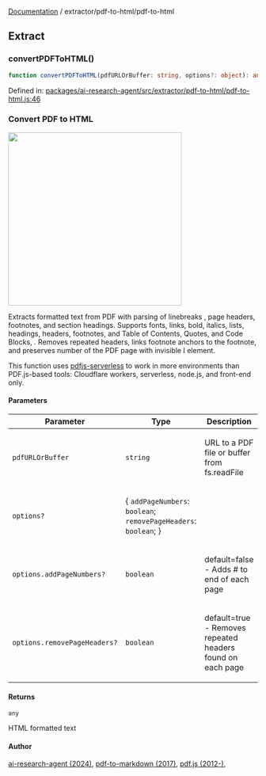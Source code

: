 [Documentation](../../modules.md) / extractor/pdf-to-html/pdf-to-html

## Extract

### convertPDFToHTML()

```ts
function convertPDFToHTML(pdfURLOrBuffer: string, options?: object): any;
```

Defined in: [packages/ai-research-agent/src/extractor/pdf-to-html/pdf-to-html.js:46](https://github.com/vtempest/ai-research-agent/tree/master/packages/ai-research-agent/src/extractor/pdf-to-html/pdf-to-html.js#L46)

### Convert PDF to HTML 
<img src="https://i.imgur.com/6IdNDLP.png" width="350px" />

Extracts formatted text from PDF with parsing of linebreaks ,
page headers, footnotes, and section headings. Supports fonts, links, bold, 
italics, lists, headings, headers, footnotes, and Table of Contents, 
Quotes, and Code Blocks, . Removes repeated headers, links footnote anchors to the footnote,
 and preserves number of the PDF page with invisible I element.

This function uses [pdfjs-serverless](https://github.com/johannschopplich/pdfjs-serverless) 
to work in more environments than PDF.js-based tools: 
Cloudflare workers, serverless, node.js, and front-end only.

#### Parameters

<table>
<thead>
<tr>
<th>Parameter</th>
<th>Type</th>
<th>Description</th>
</tr>
</thead>
<tbody>
<tr>
<td>

`pdfURLOrBuffer`

</td>
<td>

`string`

</td>
<td>

URL to a PDF file or buffer from fs.readFile

</td>
</tr>
<tr>
<td>

`options?`

</td>
<td>

\{ `addPageNumbers`: `boolean`; `removePageHeaders`: `boolean`; \}

</td>
<td>

</td>
</tr>
<tr>
<td>

`options.addPageNumbers?`

</td>
<td>

`boolean`

</td>
<td>

default=false - Adds  #  to end of each page

</td>
</tr>
<tr>
<td>

`options.removePageHeaders?`

</td>
<td>

`boolean`

</td>
<td>

default=true - Removes repeated headers found on each page

</td>
</tr>
</tbody>
</table>

#### Returns

`any`

HTML formatted text

#### Author

[ai-research-agent (2024)](https://airesearch.js.org),
[pdf-to-markdown (2017)](https://github.com/jzillmann/pdf-to-markdown/tree/master),
[pdf.js (2012-)](https://github.com/mozilla/pdf.js/releases),
